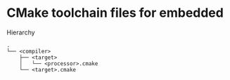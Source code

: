 # CMake toolchain files for embedded

Hierarchy

```
.
└── <compiler>
    ├── <target>
    │   └── <processor>.cmake
    └── <target>.cmake
```
